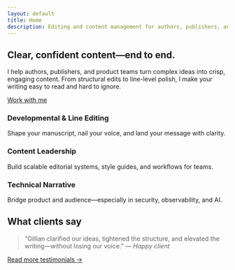```yaml
---
layout: default
title: Home
description: Editing and content management for authors, publishers, and non-profits.
---
```


<section class="hero">
  <h1>Clear, confident content—end to end.</h1>
  <p class="lead">
    I help authors, publishers, and product teams turn complex ideas into crisp, engaging content.
    From structural edits to line-level polish, I make your writing easy to read and hard to ignore.
  </p>
  <p>
    <a class="button" href="{{ '/pages/contact/' | relative_url }}">Work with me</a>
  </p>
</section>

<section class="highlights">
  <div class="card">
    <h3>Developmental & Line Editing</h3>
    <p>Shape your manuscript, nail your voice, and land your message with clarity.</p>
  </div>
  <div class="card">
    <h3>Content Leadership</h3>
    <p>Build scalable editorial systems, style guides, and workflows for teams.</p>
  </div>
  <div class="card">
    <h3>Technical Narrative</h3>
    <p>Bridge product and audience—especially in security, observability, and AI.</p>
  </div>
</section>

<section class="testimonials teaser">
  <h2>What clients say</h2>
  <blockquote>
    “Gillian clarified our ideas, tightened the structure, and elevated the writing—without losing our voice.”
    <cite>— Happy client</cite>
  </blockquote>
  <p><a href="{{ '/pages/testimonials/' | relative_url }}">Read more testimonials →</a></p>
</section>
